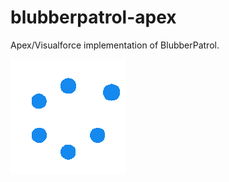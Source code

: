 # blubberpatrol-apex
Apex/Visualforce implementation of BlubberPatrol.

<img src="https://github.com/MattTriv/blubberpatrol-apex/blob/master/src/staticresources/BPWaitGIF.resource">

